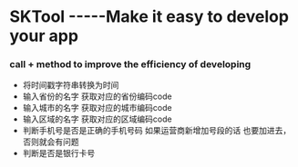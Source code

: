 # SKTool  -----Make it easy to develop your app  

### call  + method to improve the efficiency of developing  
* 将时间戳字符串转换为时间  
* 输入省份的名字 获取对应的省份编码code  
* 输入城市的名字 获取对应的城市编码code  
* 输入区域的名字 获取对应的区域编码code  
* 判断手机号是否是正确的手机号码  如果运营商新增加号段的话 也要加进去，否则就会有问题  
* 判断是否是银行卡号
